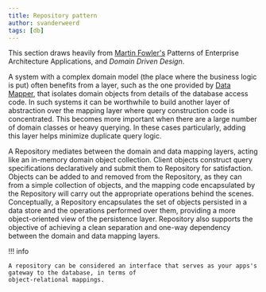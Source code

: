 ```yaml
---
title: Repository pattern
author: svanderweerd
tags: [db]
---
```


This section draws heavily from [Martin Fowler's](https://martinfowler.com/eaaCatalog) Patterns of Enterprise
Architecture Applications, and _Domain Driven Design_.

A system with a complex domain model (the place where the business logic is put) often benefits from a layer, such
as the one provided by [Data Mapper](https://martinfowler.com/eaaCatalog/dataMapper.html), that isolates domain
objects from details of the database access code. In such systems it can be worthwhile to build another layer of
abstraction over the mapping layer where query construction code is concentrated. This becomes more important when
there are a large number of domain classes or heavy querying. In these cases particularly, adding this layer helps
minimize duplicate query logic.

A Repository mediates between the domain and data mapping layers, acting like an in-memory domain object collection.
Client objects construct query specifications declaratively and submit them to Repository for satisfaction. Objects can
be added to and removed from the Repository, as they can from a simple collection of objects, and the mapping code
encapsulated by the Repository will carry out the appropriate operations behind the scenes. Conceptually, a Repository
encapsulates the set of objects persisted in a data store and the operations performed over them, providing a more
object-oriented view of the persistence layer. Repository also supports the objective of achieving a clean separation
and one-way dependency between the domain and data mapping layers.

!!! info

    A repository can be considered an interface that serves as your apps's gateway to the database, in terms of
    object-relational mappings.

